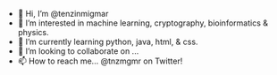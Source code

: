 - 👋 Hi, I’m @tenzinmigmar
- 👀 I’m interested in machine learning, cryptography, bioinformatics & physics.
- 🌱 I’m currently learning python, java, html, & css. 
- 💞️ I’m looking to collaborate on ...
- 📫 How to reach me... @tnzmgmr on Twitter!

<!---
tenzinmigmar/tenzinmigmar is a ✨ special ✨ repository because its `README.md` (this file) appears on your GitHub profile.
You can click the Preview link to take a look at your changes.
--->
